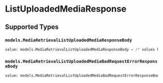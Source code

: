 # ListUploadedMediaResponse


## Supported Types

### `models.MediaRetrievalListUploadedMediaResponseBody`

```python
value: models.MediaRetrievalListUploadedMediaResponseBody = /* values here */
```

### `models.MediaRetrievalListUploadedMediaBadRequestErrorResponseBody`

```python
value: models.MediaRetrievalListUploadedMediaBadRequestErrorResponseBody = /* values here */
```

